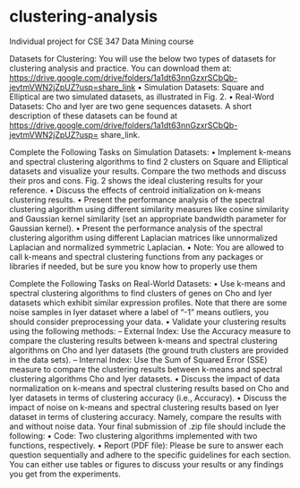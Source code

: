 # clustering-analysis
Individual project for CSE 347 Data Mining course


Datasets for Clustering:
You will use the below two types of datasets for clustering analysis and practice. You can download them at:
https://drive.google.com/drive/folders/1a1dt63nnGzxrSCbQb-jevtmVWN2jZpUZ?usp=share_link
• Simulation Datasets: Square and Elliptical are two simulated datasets, as illustrated in Fig. 2.
• Real-Word Datasets: Cho and Iyer are two gene sequences datasets. A short description of these datasets
can be found at https://drive.google.com/drive/folders/1a1dt63nnGzxrSCbQb-jevtmVWN2jZpUZ?usp=
share_link.

Complete the Following Tasks on Simulation Datasets:
• Implement k-means and spectral clustering algorithms to find 2 clusters on Square and Elliptical datasets
and visualize your results. Compare the two methods and discuss their pros and cons. Fig. 2 shows the ideal
clustering results for your reference.
• Discuss the effects of centroid initialization on k-means clustering results.
• Present the performance analysis of the spectral clustering algorithm using different similarity measures like
cosine similarity and Gaussian kernel similarity (set an appropriate bandwidth parameter for Gaussian kernel).
• Present the performance analysis of the spectral clustering algorithm using different Laplacian matrices like
unnormalized Laplacian and normalized symmetric Laplacian.
• Note: You are allowed to call k-means and spectral clustering functions from any packages or libraries if
needed, but be sure you know how to properly use them

Complete the Following Tasks on Real-World Datasets:
• Use k-means and spectral clustering algorithms to find clusters of genes on Cho and Iyer datasets which
exhibit similar expression profiles. Note that there are some noise samples in Iyer dataset where a label of
“-1” means outliers, you should consider preprocessing your data.
• Validate your clustering results using the following methods:
– External Index: Use the Accuracy measure to compare the clustering results between k-means and
spectral clustering algorithms on Cho and Iyer datasets (the ground truth clusters are provided in the
data sets).
– Internal Index: Use the Sum of Squared Error (SSE) measure to compare the clustering results between
k-means and spectral clustering algorithms Cho and Iyer datasets.
• Discuss the impact of data normalization on k-means and spectral clustering results based on Cho and Iyer
datasets in terms of clustering accuracy (i.e., Accuracy).
• Discuss the impact of noise on k-means and spectral clustering results based on Iyer dataset in terms of
clustering accuracy. Namely, compare the results with and without noise data.
Your final submission of .zip file should include the following:
• Code: Two clustering algorithms implemented with two functions, respectively.
• Report (PDF file): Please be sure to answer each question sequentially and adhere to the specific guidelines
for each section. You can either use tables or figures to discuss your results or any findings you get from the
experiments.
